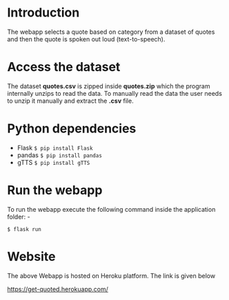 # Introduction

The webapp selects a quote based on category from a dataset of quotes and then the quote is spoken out loud (text-to-speech).

# Access the dataset

The dataset **quotes.csv** is zipped inside **quotes.zip** which the program internally unzips to read the data. To manually read the data the user needs to unzip it manually and extract the **.csv** file.

# Python dependencies

* Flask     ```$ pip install Flask```
* pandas    ```$ pip install pandas```
* gTTS   ```$ pip install gTTS```

# Run the webapp

To run the webapp execute the following command inside the application folder: -

```
$ flask run
```

# Website

The above Webapp is hosted on Heroku platform. The link is given below

<https://get-quoted.herokuapp.com/>